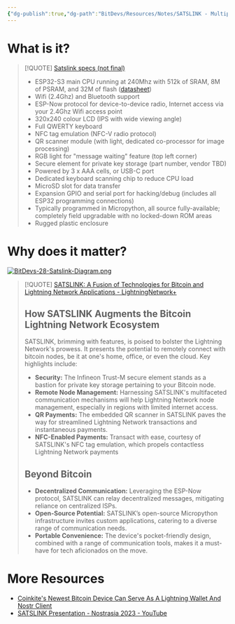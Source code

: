 ```yaml
---
{"dg-publish":true,"dg-path":"BitDevs/Resources/Notes/SATSLINK - Multipurpose Communications Device by Coinkite.md","permalink":"/bit-devs/resources/notes/satslink-multipurpose-communications-device-by-coinkite/","title":"SATSLINK - Multipurpose Communications Device by Coinkite","tags":["bitdevs","bitcoin","socratic-28","communication","hardware"],"noteIcon":"3","created":"2023-11-17T19:09:19.844-10:00","updated":"2023-11-19T10:24:37.785-10:00"}
---
```




# What is it?


> [!QUOTE] [Satslink specs (not final)](https://satslink.com/specs)
> - ESP32-S3 main CPU running at 240Mhz with 512k of SRAM, 8M of PSRAM, and 32M of flash ([datasheet](https://www.espressif.com/sites/default/files/documentation/esp32-s3_datasheet_en.pdf))
> - Wifi (2.4Ghz) and Bluetooth support
> - ESP-Now protocol for device-to-device radio, Internet access via your 2.4Ghz Wifi access point
> - 320x240 colour LCD (IPS with wide viewing angle)
> - Full QWERTY keyboard
> - NFC tag emulation (NFC-V radio protocol)
> - QR scanner module (with light, dedicated co-processor for image processing)
> - RGB light for "message waiting" feature (top left corner)
> - Secure element for private key storage (part number, vendor TBD)
> - Powered by 3 x AAA cells, or USB-C port
> - Dedicated keyboard scanning chip to reduce CPU load
> - MicroSD slot for data transfer
> - Expansion GPIO and serial port for hacking/debug (includes all ESP32 programming connections)
> - Typically programmed in Micropython, all source fully-available; completely field upgradable with no locked-down ROM areas
> - Rugged plastic enclosure

# Why does it matter?

[![BitDevs-28-Satslink-Diagram.png](/img/user/para/artifacts/BitDevs-28-Satslink-Diagram.png)](https://bitcoinmagazine.com/business/coinkites-newest-bitcoin-device-can-serve-as-a-lightning-wallet-and-nostr-client)

> [!QUOTE] [SATSLINK: A Fusion of Technologies for Bitcoin and Lightning Network Applications - LightningNetwork+](https://lightningnetwork.plus/posts/462)
> ## How SATSLINK Augments the Bitcoin Lightning Network Ecosystem
> 
> SATSLINK, brimming with features, is poised to bolster the Lightning Network's prowess. It presents the potential to remotely connect with bitcoin nodes, be it at one's home, office, or even the cloud. Key highlights include:  
> - **Security:** The Infineon Trust-M secure element stands as a bastion for private key storage pertaining to your Bitcoin node.
> - **Remote Node Management:** Harnessing SATSLINK's multifaceted communication mechanisms will help Lightning Network node management, especially in regions with limited internet access.
> - **QR Payments:** The embedded QR scanner in SATSLINK paves the way for streamlined Lightning Network transactions and instantaneous payments.
> - **NFC-Enabled Payments:** Transact with ease, courtesy of SATSLINK's NFC tag emulation, which propels contactless Lightning Network payments
> 
> ## Beyond Bitcoin
> - **Decentralized Communication:** Leveraging the ESP-Now protocol, SATSLINK can relay decentralized messages, mitigating reliance on centralized ISPs.
> - **Open-Source Potential:** SATSLINK’s open-source Micropython infrastructure invites custom applications, catering to a diverse range of communication needs.
> - **Portable Convenience:** The device's pocket-friendly design, combined with a range of communication tools, makes it a must-have for tech aficionados on the move.


# More Resources

- [Coinkite's Newest Bitcoin Device Can Serve As A Lightning Wallet And Nostr Client](https://bitcoinmagazine.com/business/coinkites-newest-bitcoin-device-can-serve-as-a-lightning-wallet-and-nostr-client)
- [SATSLINK Presentation - Nostrasia 2023 - YouTube](https://youtu.be/aN5HkQNXGGk?si=BkNhhJ25Ae_dG91p)